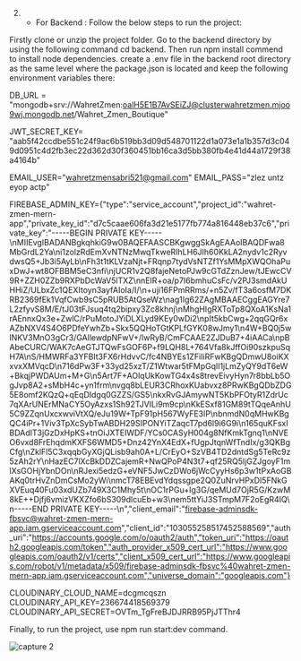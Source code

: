 2) - For Backend :
Follow the below steps to run the project:


Firstly clone or unzip the project folder.
Go to the backend directory by using the following command  cd backend.
Then run npm install commend to install node dependencies.
create a .env file in the backend root directory as the same level where the package.json is located and keep the following environment variables there:


DB_URL = "mongodb+srv://WahretZmen:oalH5E1B7AvSEiZJ@clusterwahretzmen.mjoo9wj.mongodb.net/Wahret_Zmen_Boutique"




JWT_SECRET_KEY= "aab5f42ccdbe551c24f9ac6b519bb3d09d548701122d1a073e1a1b357d3c049d0951c4d2fb3ec22d362d30f360451bb16ca3d5bb380fb4e41d44a1729f38a4164b"

EMAIL_USER="wahretzmensabri521@gmail.com"
EMAIL_PASS="zlez untz eyop actp"

FIREBASE_ADMIN_KEY={"type":"service_account","project_id":"wahret-zmen-mern-app","private_key_id":"d7c5caae606fa3d21e5177fb774a816448eb37c6","private_key":"-----BEGIN PRIVATE KEY-----\\nMIIEvgIBADANBgkqhkiG9w0BAQEFAASCBKgwggSkAgEAAoIBAQDFwa8MbGrdL2Ya\\ni1zolzRdEmXvNTNzMwqTkweRIhLH6JIh60KkLA2nydv1c2RyvdwsQ5+Jb3i5AyLb\\nFh3t1tKLVzaNjt+FRqnp7tydVsNTZf1YsMMpXWQOhaPuxDwJ+wt8OFBBM5eC3nfi\\njUCR1v2Q8fajeNetoPJw9cGTdZznJew/tJEwcCV9R+ZZH0ZZb9RXPbDcWaV5lTXZ\\nnEIR+oa/p7I6bmhuCsFc/v2PJ3smdAkUHHiZ/ULbxZc1QEXItoyn3ayfAIoIa/I/\\n+uji16FPmRRms/+n5Zv/fT3a6osfM7DKRB2369fEk1VqfCwb9sC5pRUB5AtQseWz\\nag1Ig62ZAgMBAAECggEAGYre7L2zfyvS8M/E/tJ03tFJsuq4tq2bipxy3Zc8khnj\\nMhgHIgRXToTp8QXoA1KsNa1rAEnnxQx3e+ZwlC/rPuMotoJYiDLXLyd9KEy0wDi2\\npIt5kbCwg+2qqGQr6xAZbNXV4S4O6PDfeYwhZb+Skx5QQHoTGtKPLfGYK08wJmy1\\n4W+BQ0j5wlNKV3MnO3gCr3/GAllewdpNFwV+/lwRyB/CmFCAAE2ZJDuB7+4iAACa\\npBAbeCURC/WAK7cAeGTJTQwFsGOF6P+f9LQH8L+764Vfa8kJffOi90szkpuSqH7A\\nS/HMWRFa3YFBIt3FX6rHdvvC/fc4NBYEs1ZFiIiRFwKBgQDmwU8oiKXxvxXMVqcD\\n716dPw3F+33yd25xzT/Z1Wtwar5tFMpGqlI1jLmZyQY9dT6eW+BkqjPWDAUm+M+G\\n5Art7F+AOlqUkKowTG4x4s8trevEivyHyn7r8bbLb5OgJvp8A2+sMbH4c+yn1frm\\nvgq8bLEUR3CRhoxKUabvxz8PRwKBgQDbZDG5E8omf2KQzQ+qEqDIdgq0GZZS/GS5\\nkxRvGJAmywNT5KbPFOtyR1ZdrUc7qXArUNErMNaCY5OyAzxs1Sh92TJVILi9m9cp\\nKkESxf81GM89tTQqeAnhU5C9ZZqnUxcxwviVtXQ/eJu19W+TpF91pH567WyFE3lP\\nbnmdN0qMHwKBgQC4iPr+1Viv3TpXcSybTwABDH29SIPONYiTZaqcT7pd6l9i6G9i\\n165quKFsxIBDAdIT3jGzDxHpKS+tnOiJXTEIWDF/YCs0CASyH004g8NfKmkTgnq1\\nNVEO6vxd8FrEhqdmKXFS6WMD5+Dnz42YnX4EdX+fUgpJtqnWfTndIx/g3QKBgCfg\\nZklFl5C3xqqbGyXGjQLisb9ah0A+L/CrEyO+SzVB4TD2dntdSg5TeRc9z5zAh2rY\\nHazEC7lXcBkDDZCajemR+NwQPoP4N3t7+qf25RQ5ljGZJgoyF1mlXsGOHjYbnDOn\\nRJexi5edzG+eVNF5JwCzDWo6jWcCyyHs6p3w1tPxAoGBAKq0trHvZnDmCsMo2yWi\\nmcT78EBEvdYdqssgpe2Q0ZuNrvHPxDI5FNkGXVEuq40Fu03xdUZb749X3C1Mhy5t\\nOC1rPGu+Ig3G/qeMUd7OjR5G/KzwM8kE++Djfj6vmizVKXZfo6bS309dlcuEb+w3\\nem5ttYiJ3STmpM7F2oEgR4IQ\\n-----END PRIVATE KEY-----\\n","client_email":"firebase-adminsdk-fbsvc@wahret-zmen-mern-app.iam.gserviceaccount.com","client_id":"103055258517452588569","auth_uri":"https://accounts.google.com/o/oauth2/auth","token_uri":"https://oauth2.googleapis.com/token","auth_provider_x509_cert_url":"https://www.googleapis.com/oauth2/v1/certs","client_x509_cert_url":"https://www.googleapis.com/robot/v1/metadata/x509/firebase-adminsdk-fbsvc%40wahret-zmen-mern-app.iam.gserviceaccount.com","universe_domain":"googleapis.com"}


CLOUDINARY_CLOUD_NAME=dcgmcqszn
CLOUDINARY_API_KEY=236674418569379
CLOUDINARY_API_SECRET=OVTm_TgFreBJDJRRB95PjJTThr4






Finally, to run the project, use npm run start:dev command.

![capture 2](https://github.com/user-attachments/assets/a01237c3-5790-4d9d-a07a-567ec2da3a97)

